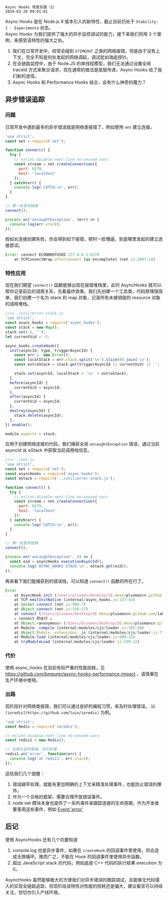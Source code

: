```
Async Hooks 场景实践（1）
2019-03-28 09:01:01
```

Async Hooks 是在 Node.js 8 版本引入的新特性，截止目前仍处于 `Stability: 1 - Experimenta` 状态。  
Async Hooks 为我们提供了强大的异步监控调试的能力，接下来我们将用 3 个案例，来感受该特性的强大之处。  
1. 我们在日常开发中，经常会碰到 `ETIMEOUT` 之类的网络报错，但是由于没有上下文，完全不知是何处发起的网络调起，调试犹如海底捞针。
2. 在全链路监控中，由于 Node.JS 的单线程模型，我们无法通过设置全局 traceId 方式来聚合请求，现在通常的做法是层层传递，Async Hooks 给了我们新的途径。
3. Async Hooks 和 Performance Hooks 结合，会有什么神奇的魔力？

## 异步错误追踪
### 问题
日常开发中遇到最多的异步错误就是网络类报错了，例如使用 `net` 建立连接。
```js
'use strict';
const net = require('net');

function connect() {
  try {
    // eslint-disable-next-line no-unused-vars
    const stream = net.createConnection({
      port: 6279,
      host: 'localhost'
    });
  } catch(err) {
    console.log('CATCH:\n', err);
  }
}

// 第一处尝试链接
connect();

process.on('uncaughtException', (err) => {
  console.log(err.stack);
});
```
假如长连接创建失败，你会得到如下报错，顿时一脸懵逼，到底哪里发起的建立连接尝试。
```js
Error: connect ECONNREFUSED 127.0.0.1:6279
    at TCPConnectWrap.afterConnect [as oncomplete] (net.js:1097:14)
```
### 特性应用
现在我们期望 `connect()` 函数能够出现在报错堆栈里，此时 AsyncHooks 就可以帮你记录前后的调用关系，先看最终效果。我们先创建一个工具类，代码原理很简单，我们创建一个名为 stack 的 map 对象，记录所有未被销毁的 resource 对象的调用堆栈。
```js
//=> ./util/error-stack.js
'use strict';
const async_hooks = require('async_hooks');
const stack = new Map();
stack.set(-1, '');
let currentUid = -1;

async_hooks.createHook({
  init(asyncId, type, triggerAsyncId) {
    const err =  new Error();
    const localStack = err.stack.split('\n').slice(0).join('\n');
    const extraStack = stack.get(triggerAsyncId || currentUid) || '';

    stack.set(asyncId, localStack + '\n' + extraStack);
  },
  before(asyncId) {
    currentUid = asyncId;
  },
  after(asyncId) {
    currentUid = asyncId;
  },
  destroy(asyncId) {
    stack.delete(asyncId);
  },
}).enable();

module.exports = stack;
```
应用于创建网络连接的代码，我们捕获全局 `uncaughtException` 错误，通过当前 asyncId 从 eStack 中获取当前调用栈信息。
```js
//=> ./net.js
'use strict';
const net = require('net');
const asyncHooks = require('async_hooks');
const eStack = require('../util/error-stack.js');

function connect() {
  try {
    // eslint-disable-next-line no-unused-vars
    const stream = net.createConnection({
      port: 6279,
      host: 'localhost'
    });
  } catch(err) {
    console.log('CATCH:\n', err);
  }
}

// 第一处尝试链接
connect();

process.on('uncaughtException', () => {
  const eid = asyncHooks.executionAsyncId();
  console.log('ASYNC_HOOKS STACK \n', eStack.get(eid));
});
```
再来看下我们能捕获到的错误栈，可以知道 `connect()` 函数的所在行了。
```js
Error
    at AsyncHook.init (/Users/plusman/Desktop/SE.Hexo/plusmancn.github.com/lab/async_hooks/util/error-stack.js:9:18)
    at TCP.emitInitNative (internal/async_hooks.js:137:43)
    at Socket.connect (net.js:909:7)
    at Object.connect (net.js:156:17)
    at connect (/Users/plusman/Desktop/SE.Hexo/plusmancn.github.com/lab/async_hooks/network-trace/net.js:9:24)
    ↓ connect 所在行 ↓
    at Object.<anonymous> (/Users/plusman/Desktop/SE.Hexo/plusmancn.github.com/lab/async_hooks/network-trace/net.js:19:1)
    at Module._compile (internal/modules/cjs/loader.js:701:30)
    at Object.Module._extensions..js (internal/modules/cjs/loader.js:712:10)
    at Module.load (internal/modules/cjs/loader.js:600:32)
    at tryModuleLoad (internal/modules/cjs/loader.js:539:12)
```

### 代价
使用 async_hooks 在目前有较严重的性能损耗，见 https://github.com/bmeurer/async-hooks-performance-impact ，请慎重在生产环境中使用。

### 出路
现阶段针对网络类报错，我们可以通过良好的编程习惯，来及时处理错误。
以 `[ioredis](https://github.com/luin/ioredis)` 为例。
```js
'use strict';
const Redis = require('ioredis');

// eslint-disable-next-line no-unused-vars
const redis1 = new Redis();

// 在源头监听报错，及时处理
redis1.on('error', function(err) {
  console.log('at redsi1', err.stack);
});
```
这给我们几个提醒：
1. 错误越早处理，就能有更加明确的上下文来精准处理事件，也能防止错误的爆炸。
2. 作为一个合格的框架，需要合理开放错误事件。
3. node net 模块本身也提供了一系列事件来跟踪连接的生命周期，作为开发者要善用这些事件，例如 [Event:'error'](https://nodejs.org/dist/latest-v10.x/docs/api/net.html#net_event_error_1)


## 后记
使用 AsyncHooks 还有几个坑要知道
1. console.log 也是异步事件，如果在 `createHook` 的回调事件里使用，将会造成无限循环。推而广之，不能在 Hook 的回调事件里使用异步函数。
2. 超出 JavaScript stack 的代码，例如底层 C++ 代码的执行结果 execution 为 0。

AsyncHooks 虽然能够极大的方便我们对异步错误的跟踪调试，且能够无代码侵入的实现全链路追踪，但现阶段该特性对性能的损耗还是偏大，建议看官可以持续关注，但切勿引入产线环境。  
